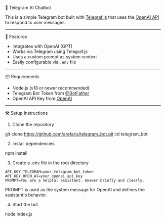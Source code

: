 🤖 Telegram AI Chatbot

This is a simple Telegram bot built with [Telegraf.js](https://telegraf.js.org/) that uses the [OpenAI API](https://platform.openai.com/docs) to respond to user messages.

---

🚀 Features

- Integrates with OpenAI (GPT)
- Works via Telegram using Telegraf.js
- Uses a custom prompt as system context
- Easily configurable via `.env` file

---

📦 Requirements

- Node.js (v18 or newer recommended)
- Telegram Bot Token from [@BotFather](https://t.me/BotFather)
- OpenAI API Key from [OpenAI](https://platform.openai.com/)

---

🛠 Setup Instructions

1. Clone the repository

git clone https://github.com/arefaris/telegram_bot.git
cd telegram_bot


2. Install dependencies

npm install

3. Create a .env file in the root directory

```
API_KEY_TELEGRAM=your_telegram_bot_token
API_KEY_OPEN_AI=your_openai_api_key
PROMPT=You are a helpful assistant. Answer briefly and clearly.
```

PROMPT is used as the system message for OpenAI and defines the assistant's behavior.

4. Start the bot

node index.js
